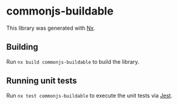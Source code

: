 # commonjs-buildable

This library was generated with [Nx](https://nx.dev).

## Building

Run `nx build commonjs-buildable` to build the library.

## Running unit tests

Run `nx test commonjs-buildable` to execute the unit tests via [Jest](https://jestjs.io).
